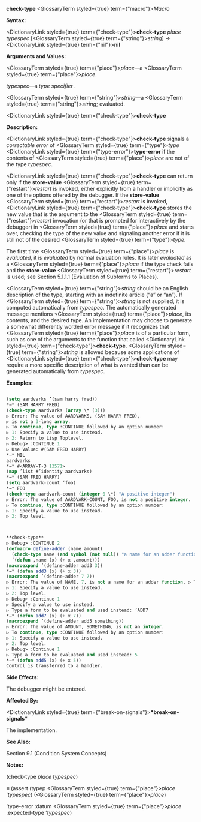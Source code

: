 **check-type** <GlossaryTerm styled={true} term={"macro"}><i>Macro</i></GlossaryTerm> 



**Syntax:** 



<DictionaryLink styled={true} term={"check-type"}><b>check-type</b></DictionaryLink> *place typespec* [<GlossaryTerm styled={true} term={"string"}><i>string</i></GlossaryTerm>] *→* <DictionaryLink styled={true} term={"nil"}><b>nil</b></DictionaryLink> 



**Arguments and Values:** 



<GlossaryTerm styled={true} term={"place"}><i>place</i></GlossaryTerm>—a <GlossaryTerm styled={true} term={"place"}><i>place</i></GlossaryTerm>. 



*typespec*—a *type specifier* . 



<GlossaryTerm styled={true} term={"string"}><i>string</i></GlossaryTerm>—a <GlossaryTerm styled={true} term={"string"}><i>string</i></GlossaryTerm>; evaluated. 







 



 



<DictionaryLink styled={true} term={"check-type"}><b>check-type</b></DictionaryLink> 



**Description:** 



<DictionaryLink styled={true} term={"check-type"}><b>check-type</b></DictionaryLink> signals a *correctable error* of <GlossaryTerm styled={true} term={"type"}><i>type</i></GlossaryTerm> <DictionaryLink styled={true} term={"type-error"}><b>type-error</b></DictionaryLink> if the contents of <GlossaryTerm styled={true} term={"place"}><i>place</i></GlossaryTerm> are not of the type *typespec*. 



<DictionaryLink styled={true} term={"check-type"}><b>check-type</b></DictionaryLink> can return only if the **store-value** <GlossaryTerm styled={true} term={"restart"}><i>restart</i></GlossaryTerm> is invoked, either explicitly from a handler or implicitly as one of the options offered by the debugger. If the **store-value** <GlossaryTerm styled={true} term={"restart"}><i>restart</i></GlossaryTerm> is invoked, <DictionaryLink styled={true} term={"check-type"}><b>check-type</b></DictionaryLink> stores the new value that is the argument to the <GlossaryTerm styled={true} term={"restart"}><i>restart</i></GlossaryTerm> invocation (or that is prompted for interactively by the debugger) in <GlossaryTerm styled={true} term={"place"}><i>place</i></GlossaryTerm> and starts over, checking the type of the new value and signaling another error if it is still not of the desired <GlossaryTerm styled={true} term={"type"}><i>type</i></GlossaryTerm>. 



The first time <GlossaryTerm styled={true} term={"place"}><i>place</i></GlossaryTerm> is *evaluated*, it is *evaluated* by normal evaluation rules. It is later *evaluated* as a <GlossaryTerm styled={true} term={"place"}><i>place</i></GlossaryTerm> if the type check fails and the **store-value** <GlossaryTerm styled={true} term={"restart"}><i>restart</i></GlossaryTerm> is used; see Section 5.1.1.1 (Evaluation of Subforms to Places). 



<GlossaryTerm styled={true} term={"string"}><i>string</i></GlossaryTerm> should be an English description of the type, starting with an indefinite article (“a” or “an”). If <GlossaryTerm styled={true} term={"string"}><i>string</i></GlossaryTerm> is not supplied, it is computed automatically from *typespec*. The automatically generated message mentions <GlossaryTerm styled={true} term={"place"}><i>place</i></GlossaryTerm>, its contents, and the desired type. An implementation may choose to generate a somewhat differently worded error message if it recognizes that <GlossaryTerm styled={true} term={"place"}><i>place</i></GlossaryTerm> is of a particular form, such as one of the arguments to the function that called <DictionaryLink styled={true} term={"check-type"}><b>check-type</b></DictionaryLink>. <GlossaryTerm styled={true} term={"string"}><i>string</i></GlossaryTerm> is allowed because some applications of <DictionaryLink styled={true} term={"check-type"}><b>check-type</b></DictionaryLink> may require a more specific description of what is wanted than can be generated automatically from *typespec*. 



**Examples:**
```lisp

(setq aardvarks ’(sam harry fred)) 
*→* (SAM HARRY FRED) 
(check-type aardvarks (array \* (3))) 
▷ Error: The value of AARDVARKS, (SAM HARRY FRED), 
▷ is not a 3-long array. 
▷ To continue, type :CONTINUE followed by an option number: 
▷ 1: Specify a value to use instead. 
▷ 2: Return to Lisp Toplevel. 
▷ Debug> :CONTINUE 1 
▷ Use Value: #(SAM FRED HARRY) 
*→* NIL 
aardvarks 
*→* #<ARRAY-T-3 13571> 
(map ’list #’identity aardvarks) 
*→* (SAM FRED HARRY) 
(setq aardvark-count ’foo) 
*→* FOO 
(check-type aardvark-count (integer 0 \*) "A positive integer") 
▷ Error: The value of AARDVARK-COUNT, FOO, is not a positive integer. 
▷ To continue, type :CONTINUE followed by an option number: 
▷ 1: Specify a value to use instead. 
▷ 2: Top level. 



**check-type** 
▷ Debug> :CONTINUE 2 
(defmacro define-adder (name amount) 
  (check-type name (and symbol (not null)) "a name for an adder function") (check-type amount integer) 
  ‘(defun ,name (x) (+ x ,amount))) 
(macroexpand ’(define-adder add3 3)) 
*→* (defun add3 (x) (+ x 3)) 
(macroexpand ’(define-adder 7 7)) 
▷ Error: The value of NAME, 7, is not a name for an adder function. ▷ To continue, type :CONTINUE followed by an option number: 
▷ 1: Specify a value to use instead. 
▷ 2: Top level. 
▷ Debug> :Continue 1 
▷ Specify a value to use instead. 
▷ Type a form to be evaluated and used instead: ’ADD7 
*→* (defun add7 (x) (+ x 7)) 
(macroexpand ’(define-adder add5 something)) 
▷ Error: The value of AMOUNT, SOMETHING, is not an integer. 
▷ To continue, type :CONTINUE followed by an option number: 
▷ 1: Specify a value to use instead. 
▷ 2: Top level. 
▷ Debug> :Continue 1 
▷ Type a form to be evaluated and used instead: 5 
*→* (defun add5 (x) (+ x 5)) 
Control is transferred to a handler. 

```
**Side Effects:** 



The debugger might be entered. 



**Affected By:** 



<DictionaryLink styled={true} term={"break-on-signals"}><b>\*break-on-signals\*</b></DictionaryLink> 



The implementation. 



**See Also:** 



Section 9.1 (Condition System Concepts) 



**Notes:** 



(check-type *place typespec*) 







 



 



*≡* (assert (typep <GlossaryTerm styled={true} term={"place"}><i>place</i></GlossaryTerm> ’*typespec*) (<GlossaryTerm styled={true} term={"place"}><i>place</i></GlossaryTerm>) 



’type-error :datum <GlossaryTerm styled={true} term={"place"}><i>place</i></GlossaryTerm> :expected-type ’*typespec*) 



